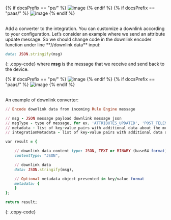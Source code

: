 {% if docsPrefix == "pe/" %}
![image](https://img.thingsboard.io/user-guide/integrations/http/http-create-downlink-java-1-pe.png)
{% endif %}
{% if docsPrefix == "paas/" %}
![image](https://img.thingsboard.io/user-guide/integrations/http/downlink-java-1-pe.png)
{% endif %}

<br>
Add a converter to the integration. You can customize a downlink according to your configuration.
Let’s consider an example where we send an attribute update message. So we should change code in the downlink encoder function under line **//downlink data** input:

```ruby
data: JSON.stringify(msg)
```
{: .copy-code}
where **msg** is the message that we receive and send back to the device.

{% if docsPrefix == "pe/" %}
![image](https://img.thingsboard.io/user-guide/integrations/http/http-create-downlink-java-2-pe.png)
{% endif %}
{% if docsPrefix == "paas/" %}
![image](https://img.thingsboard.io/user-guide/integrations/http/downlink-java-2-pe.png)
{% endif %}

<br>
An example of downlink converter:

```ruby
// Encode downlink data from incoming Rule Engine message

// msg - JSON message payload downlink message json
// msgType - type of message, for ex. 'ATTRIBUTES_UPDATED', 'POST_TELEMETRY_REQUEST', etc.
// metadata - list of key-value pairs with additional data about the message
// integrationMetadata - list of key-value pairs with additional data defined in Integration executing this converter

var result = {

    // downlink data content type: JSON, TEXT or BINARY (base64 format)
    contentType: "JSON",

    // downlink data
    data: JSON.stringify(msg),

    // Optional metadata object presented in key/value format
    metadata: {
    }
};

return result;
```
{: .copy-code}
